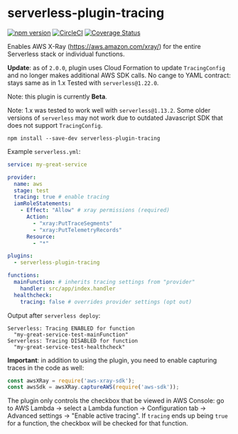 # serverless-plugin-tracing

[![npm version](https://badge.fury.io/js/serverless-plugin-tracing.svg)](https://badge.fury.io/js/serverless-plugin-tracing)
[![CircleCI](https://circleci.com/gh/AlexanderMS/serverless-plugin-tracing.svg?style=shield)](https://circleci.com/gh/AlexanderMS/serverless-plugin-tracing)
[![Coverage Status](https://coveralls.io/repos/github/AlexanderMS/serverless-plugin-tracing/badge.svg)](https://coveralls.io/github/AlexanderMS/serverless-plugin-tracing)

Enables AWS X-Ray (https://aws.amazon.com/xray/) for the entire Serverless stack or individual functions.

**Update**: as of `2.0.0`, plugin uses Cloud Formation to update `TracingConfig` and no longer
makes additional AWS SDK calls. No cange to YAML contract: stays same as in 1.x
Tested with `serverless@1.22.0`.

Note: this plugin is currently **Beta**.

Note: 1.x was tested to work well with `serverless@1.13.2`. Some older versions of `serverless`
may not work due to outdated Javascript SDK that
does not support `TracingConfig`.

`npm install --save-dev serverless-plugin-tracing`

Example `serverless.yml`:

```yaml
service: my-great-service

provider:
  name: aws
  stage: test
  tracing: true # enable tracing
  iamRoleStatements:
    - Effect: "Allow" # xray permissions (required)
      Action:
        - "xray:PutTraceSegments"
        - "xray:PutTelemetryRecords"
      Resource:
        - "*"

plugins:
  - serverless-plugin-tracing

functions:
  mainFunction: # inherits tracing settings from "provider"
    handler: src/app/index.handler
  healthcheck:
    tracing: false # overrides provider settings (opt out)
```

Output after `serverless deploy`:
```
Serverless: Tracing ENABLED for function
  "my-great-service-test-mainFunction"
Serverless: Tracing DISABLED for function
  "my-great-service-test-healthcheck"
```

**Important**: in addition to using the plugin, you need to enable capturing
traces in the code as well:

```javascript
const awsXRay = require('aws-xray-sdk');
const awsSdk = awsXRay.captureAWS(require('aws-sdk'));
```

The plugin only controls the checkbox that be viewed in AWS Console:
go to AWS Lambda -> select a Lambda function -> Configuration tab -> Advanced settings ->
"Enable active tracing". If `tracing` ends up being `true` for a function,
the checkbox will be checked for that function.
